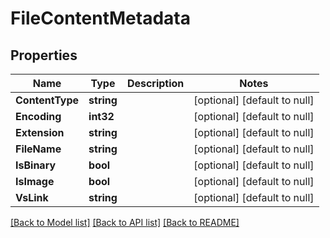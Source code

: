 # FileContentMetadata

## Properties
Name | Type | Description | Notes
------------ | ------------- | ------------- | -------------
**ContentType** | **string** |  | [optional] [default to null]
**Encoding** | **int32** |  | [optional] [default to null]
**Extension** | **string** |  | [optional] [default to null]
**FileName** | **string** |  | [optional] [default to null]
**IsBinary** | **bool** |  | [optional] [default to null]
**IsImage** | **bool** |  | [optional] [default to null]
**VsLink** | **string** |  | [optional] [default to null]

[[Back to Model list]](../README.md#documentation-for-models) [[Back to API list]](../README.md#documentation-for-api-endpoints) [[Back to README]](../README.md)


